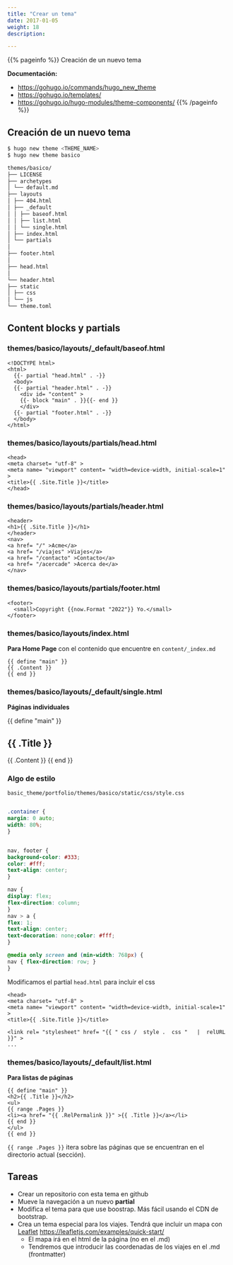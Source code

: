 ```yaml
---
title: "Crear un tema"
date: 2017-01-05
weight: 18
description: 

---
```


{{% pageinfo %}}
Creación de un nuevo tema

**Documentación:**  
* https://gohugo.io/commands/hugo_new_theme
* https://gohugo.io/templates/
* https://gohugo.io/hugo-modules/theme-components/
{{% /pageinfo %}}

## Creación de un nuevo tema

```bash
$ hugo new theme <THEME_NAME>
$ hugo new theme basico

themes/basico/
├── LICENSE
├── archetypes
│ └── default.md
├── layouts
│ ├── 404.html
│ ├── _default
│ │ ├── baseof.html
│ │ ├── list.html
│ │ └── single.html
│ ├── index.html
│ └── partials
│
├── footer.html
│
├── head.html
│
└── header.html
├── static
│ ├── css
│ └── js
└── theme.toml
```


## Content blocks y partials

### themes/basico/layouts/_default/baseof.html

```go-html-template
<!DOCTYPE html>
<html>
  {{- partial "head.html" . -}}
  <body>
  {{- partial "header.html" . -}}
    <div id=​ "content"​ >
    {{- block "main" . }}{{- end }}
    </div>
  {{- partial "footer.html" . -}}
  </body>
</html>

```

### themes/basico/layouts/partials/head.html

```go-html-template
<head>
<meta charset=​ "utf-8"​ >
<meta name=​ "viewport"​ content=​ "width=device-width, initial-scale=1"​ >
<title>{{ .Site.Title }}</title>
</head>
```

### themes/basico/layouts/partials/header.html

```go-html-template
<header>
<h1>{{ .Site.Title }}</h1>
</header>
<nav>
<a href=​ "/"​ >Acme</a>
<a href=​ "/viajes"​ >Viajes</a>
<a href=​ "/contacto"​ >Contacto</a>
<a href=​ "/acercade"​ >Acerca de</a>
</nav>
```

### themes/basico/layouts/partials/footer.html

```go-html-template
<footer>
  <small>Copyright {{now.Format "2022"}} Yo.</small>
</footer>
```

### themes/basico/layouts/index.html

**Para Home Page** con el contenido que encuentre en `content/_index.md`

```go-html-template
{{ define "main" }}
{{ .Content }}
{{ end }}
```

### themes/basico/layouts/_default/single.html

**Páginas individuales**

{{ define "main" }}
<h2>{{ .Title }}</h2>
{{ .Content }}
{{ end }}

### Algo de estilo

```basic_theme/portfolio/themes/basico/static/css/style.css```

```css

.container {
margin: 0 auto;
width: 80%;
}


nav, footer {
background-color: #333;
color: #fff;
text-align: center;
}

nav {
display: flex;
flex-direction: column;
}
nav > a {
flex: 1;
text-align: center;
text-decoration: none;color: #fff;
}

@media​ only screen and (min-width: 768px) {
nav { flex-direction: row; }
}

```

Modificamos el partial `head.html` para incluir el css

```go-html-template
<head>
<meta charset=​ "utf-8"​ >
<meta name=​ "viewport"​ content=​ "width=device-width, initial-scale=1"​ >
<title>{{ .Site.Title }}</title>

<link rel=​ "stylesheet"​ href=​ "{{ "​ css​ / ​ style​ . ​ css​ " ​ ​ | ​ relURL ​ }}"​ >
...
``` 

### themes/basico/layouts/_default/list.html

**Para listas de páginas**

```go-html-template
{{ define "main" }}
<h2>{{ .Title }}</h2>
<ul>
{{ range .Pages }}
<li><a href=​ "{{ .RelPermalink }}"​ >{{ .Title }}</a></li>
{{ end }}
</ul>
{{ end }}
```

```{{ range .Pages }}``` itera sobre las páginas que se encuentran en el directorio actual (sección).

## Tareas

* Crear un repositorio con esta tema en github
* Mueve la navegación a un nuevo **partial**
* Modifica el tema para que use boostrap. Más fácil usando el CDN de bootstrap.
* Crea un tema especial para los viajes. Tendrá que incluir un mapa con  [Leaflet](https://leafletjs.com/) https://leafletjs.com/examples/quick-start/
  * El mapa irá en el html de la página (no en el .md)
  * Tendremos que introducir las coordenadas de los viajes en el .md (frontmatter)